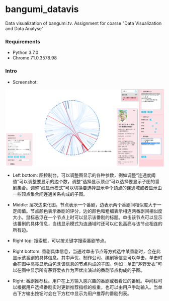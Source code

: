 # bangumi_datavis
Data visualization of bangumi.tv.
Assignment for coarse "Data Visualization and Data Analyse"

### Requirements
* Python 3.7.0
* Chrome 71.0.3578.98

### Intro
* Screenshot:
<img src="/gallary/screenshot.png" />

* Left bottom: 
图控制台，可以调整图显示的各种参数，例如调整“连通度阈值”可以调整要显示的边个数，调整“选择显示顶点”可以选择要显示子图的番剧集合。调整“线显示模式”可以切换要选择显示单个顶点的连通域或者显示由一些顶点集合间连通关系构成的子图。

* Middle:
层次边束化图，节点表示一个番剧，边表示两个番剧间相似度大于一定阈值。节点颜色表示番剧的评分，边的颜色和粗细表示相连两番剧间相似度大小。鼠标悬浮在一个节点上时可以显示该番剧的标题。单击该节点可以显示该番剧的具体信息，当线显示模式为连通域时还可以红色高亮与该节点相连的所有边。

* Right top:
搜索框，可以按关键字搜索番剧节点。

* Right bottom:
番剧具体信息，当通过单击节点等方式选中某番剧时，会在此显示该番剧的具体信息。其中声优、制作公司、编剧等信息可以单击，单击时会在图中高亮显示由包含该信息的节点构成的子图。例如：单击“茅野爱衣”可以在图中显示所有茅野爱衣作为声优出演过的番剧节点构成的子图。

* Right:
番剧推荐栏。用户在上方输入感兴趣的番剧或者看过的番剧。中间栏可以根据用户选择番剧实时更新推荐指标的权重，也可以由用户手动输入。当单击下方输出按钮时会在下方栏中显示为用户推荐的番剧列表。
